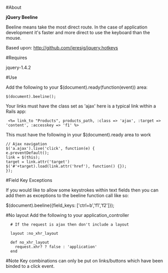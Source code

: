 #About

**jQuery Beeline** 

Beeline means take the most direct route.  In the case of application development it's faster and more direct to use the keyboard than the mouse.

Based upon: http://github.com/jeresig/jquery.hotkeys

#Requires

jquery-1.4.2

#Use

Add the following to your $(document).ready(function(event)) area:

    $(document).beeline();

Your links must have the class set as 'ajax' here is a typical link within a Rails app:

     <%= link_to "Products", products_path, :class => 'ajax', :target => 'content', :accesskey => 'f1' %>

This must have the following in your $(document).ready area to work

    // Ajax navigation
    $('a.ajax').live('click', function(e) { 
	e.preventDefault();
	link = $(this); 
	target = link.attr('target')
	$('#'+target).load(link.attr('href'), function() {});
    });

#Field Key Exceptions

If you would like to allow some keystrokes within text fields then you can add them as exceptions to the beeline function call like so:

   $(document).beeline({field_keys: ['ctrl+b','f1','f2']});


#No layout
  Add the following to your application_controller
	   
	  # If the request is ajax then don't include a layout

	  layout :no_xhr_layout
	  
	  def no_xhr_layout
	    request.xhr? ? false : 'application'
	  end

#Note
Key combinations can only be put on links/buttons which have been binded to a click event.

